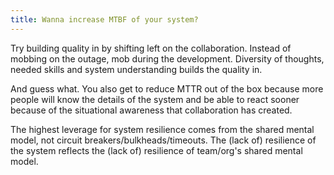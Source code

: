 ```yaml
---
title: Wanna increase MTBF of your system?
---
```


Try building quality in by shifting left on the collaboration. Instead of mobbing on the outage, mob during the development.
Diversity of thoughts, needed skills and system understanding builds the quality in.

And guess what. You also get to reduce MTTR out of the box because more people will know the details of the system and be able to react sooner because of the situational awareness that collaboration has created.

The highest leverage for system resilience comes from the shared mental model, not circuit breakers/bulkheads/timeouts.
The (lack of) resilience of the system reflects the (lack of) resilience of team/org's shared mental model.

